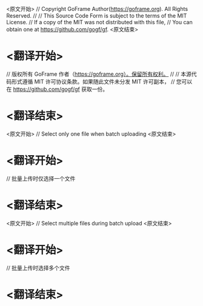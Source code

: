 
<原文开始>
// Copyright GoFrame Author(https://goframe.org). All Rights Reserved.
//
// This Source Code Form is subject to the terms of the MIT License.
// If a copy of the MIT was not distributed with this file,
// You can obtain one at https://github.com/gogf/gf.
<原文结束>

# <翻译开始>
// 版权所有 GoFrame 作者（https://goframe.org）。保留所有权利。
//
// 本源代码形式遵循 MIT 许可协议条款。如果随此文件未分发 MIT 许可副本，
// 您可以在 https://github.com/gogf/gf 获取一份。
# <翻译结束>


<原文开始>
// Select only one file when batch uploading
<原文结束>

# <翻译开始>
// 批量上传时仅选择一个文件
# <翻译结束>


<原文开始>
// Select multiple files during batch upload
<原文结束>

# <翻译开始>
// 批量上传时选择多个文件
# <翻译结束>






